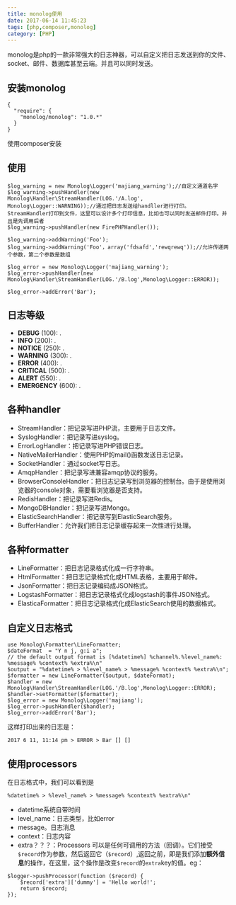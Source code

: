 ```yaml
---
title: monolog使用
date: 2017-06-14 11:45:23
tags: [php,composer,monolog]
category: [PHP]
---
```

monolog是php的一款非常强大的日志神器，可以自定义把日志发送到你的文件、socket、邮件、数据库甚至云端。并且可以同时发送。
<!--more-->
## 安装monolog
```
{
  "require": {
    "monolog/monolog": "1.0.*"
  }
}
```
使用composer安装
## 使用
```
$log_warning = new Monolog\Logger('majiang_warning');//自定义通道名字
$log_warning->pushHandler(new Monolog\Handler\StreamHandler(LOG.'/A.log', Monolog\Logger::WARNING));//通过把日志发送给handller进行打印。StreamHandler打印到文件，这里可以设计多个打印信息，比如也可以同时发送邮件打印。并且是先调用后者
$log_warning->pushHandler(new FirePHPHandler());
 
$log_warning->addWarning('Foo');
$log_warning->addWarning('Foo'，array('fdsafd','rewqrewq'));//允许传递两个参数，第二个参数是数组
 
$log_error = new Monolog\Logger('majiang_warning');
$log_error->pushHandler(new Monolog\Handler\StreamHandler(LOG.'/B.log',Monolog\Logger::ERROR));
 
$log_error->addError('Bar');
```
 
## 日志等级
*   **DEBUG** (100): .
*   **INFO** (200): .
*   **NOTICE** (250): .
*   **WARNING** (300): .
*   **ERROR** (400): .
*   **CRITICAL** (500): .
*   **ALERT** (550): .
*   **EMERGENCY** (600): .
 
## 各种handler
- StreamHandler：把记录写进PHP流，主要用于日志文件。
- SyslogHandler：把记录写进syslog。
- ErrorLogHandler：把记录写进PHP错误日志。
- NativeMailerHandler：使用PHP的mail()函数发送日志记录。
- SocketHandler：通过socket写日志。
- AmqpHandler：把记录写进兼容amqp协议的服务。
- BrowserConsoleHandler：把日志记录写到浏览器的控制台。由于是使用浏览器的console对象，需要看浏览器是否支持。
- RedisHandler：把记录写进Redis。
- MongoDBHandler：把记录写进Mongo。
- ElasticSearchHandler：把记录写到ElasticSearch服务。
- BufferHandler：允许我们把日志记录缓存起来一次性进行处理。
## 各种formatter
- LineFormatter：把日志记录格式化成一行字符串。
- HtmlFormatter：把日志记录格式化成HTML表格，主要用于邮件。
- JsonFormatter：把日志记录编码成JSON格式。
- LogstashFormatter：把日志记录格式化成logstash的事件JSON格式。
- ElasticaFormatter：把日志记录格式化成ElasticSearch使用的数据格式。
 
## 自定义日志格式
```
use Monolog\Formatter\LineFormatter;
$dateFormat  = "Y n j, g:i a";
// the default output format is [%datetime%] %channel%.%level_name%: %message% %context% %extra%\n"
$output = "%datetime% > %level_name% > %message% %context% %extra%\n";
$formatter = new LineFormatter($output, $dateFormat);
$handler = new Monolog\Handler\StreamHandler(LOG.'/B.log',Monolog\Logger::ERROR);
$handler->setFormatter($formatter);
$log_error = new Monolog\Logger('majiang');
$log_error->pushHandler($handler);
$log_error->addError('Bar');
```
这样打印出来的日志是：
```
2017 6 11, 11:14 pm > ERROR > Bar [] []
```
 
## 使用processors
在日志格式中，我们可以看到是
```
%datetime% > %level_name% > %message% %context% %extra%\n"
```
- datetime系统自带时间
- level_name：日志类型，比如error
- message。日志消息
- context：日志内容
- extra？？？：Processors 可以是任何可调用的方法（回调）。它们接受`$record`作为参数，然后返回它（`$record`）,返回之前，即是我们添加**额外信息**的操作，在这里，这个操作是改变`$record`的`extra`key的值。eg：
```
$logger->pushProcessor(function ($record) {
    $record['extra']['dummy'] = 'Hello world!';
    return $record;
});
```